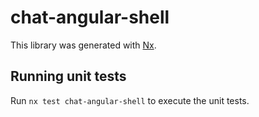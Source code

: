 # chat-angular-shell

This library was generated with [Nx](https://nx.dev).

## Running unit tests

Run `nx test chat-angular-shell` to execute the unit tests.
